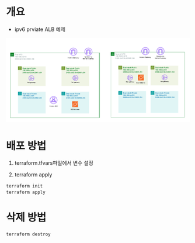 # 개요
* ipv6 prviate ALB 예제

![](./imgs/arch.png)

# 배포 방법

1. terraform.tfvars파일에서 변수 설정

2. terraform apply

```sh
terraform init
terraform apply
```

# 삭제 방법

```sh
terraform destroy
```
